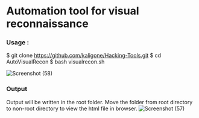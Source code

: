 # Automation tool for visual reconnaissance

### Usage :
  $ git clone https://github.com/kaligone/Hacking-Tools.git
  $ cd AutoVisualRecon
  $ bash visualrecon.sh
  
![Screenshot (58)](https://user-images.githubusercontent.com/61344302/209354012-30b5c873-9771-42d6-9686-58a239373c2e.png)

### Output
Output will be written in the root folder. Move the folder from root directory to non-root directory to view the html file in browser.
![Screenshot (57)](https://user-images.githubusercontent.com/61344302/209354962-eb150c85-70ec-491d-8265-6d751f94f5b1.png)


